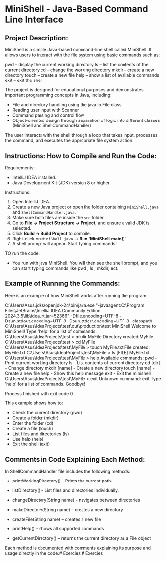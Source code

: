 # MiniShell - Java-Based Command Line Interface

##  Project Description:

MiniShell is a simple Java-based command-line shell called MiniShell.
It allows users to interact with the file system using basic commands such as:

pwd – display the current working directory
ls – list the contents of the current directory
cd – change the working directory
mkdir – create a new directory
touch – create a new file
help – show a list of available commands
exit – exit the shell

The project is designed for educational purposes and demonstrates 
important programming concepts in Java, including:

- File and directory handling using the java.io.File class
- Reading user input with Scanner
- Command parsing and control flow
- Object-oriented design through separation of logic into different   classes (MiniShell and ShellCommandHandler)

The user interacts with the shell through a loop that takes input, processes the command, and executes the appropriate file system action.

##  Instructions: How to Compile and Run the Code:

Requirements:
- IntelliJ IDEA installed.
- Java Development Kit (JDK) version 8 or higher.

Instructions:

1. Open IntelliJ IDEA.
2. Create a new Java project or open the folder containing `MiniShell.java` and `ShellCommandHandler.java`.
3. Make sure both files are inside the `src` folder.
4. Go to **File → Project Structure → Project**, and ensure a valid JDK is selected.
5. Click **Build → Build Project** to compile.
6. Right-click on `MiniShell.java` → **Run 'MiniShell.main()'**.
7. A shell prompt will appear. Start typing commands!

TO run the code:
- You run  with java MiniShell.
You will then see the shell prompt, and you can start typing commands like pwd , ls , mkdir, ect.

## Example of Running the Commands:

Here is an example of how MiniShell works after running the program:

C:\Users\Asus\.jdks\openjdk-24\bin\java.exe "-javaagent:C:\Program Files\JetBrains\IntelliJ IDEA Community Edition 2024.3.5\lib\idea_rt.jar=52366" -Dfile.encoding=UTF-8 -Dsun.stdout.encoding=UTF-8 -Dsun.stderr.encoding=UTF-8 -classpath C:\Users\Asus\IdeaProjects\test\out\production\test MiniShell
Welcome to MiniShell! Type 'help' for a list of commands.
C:\Users\Asus\IdeaProjects\test > mkdir MyFile
Directory created:MyFile
C:\Users\Asus\IdeaProjects\test > cd MyFile 
C:\Users\Asus\IdeaProjects\test\MyFile > touch MyFile.txt
File created: MyFile.txt
C:\Users\Asus\IdeaProjects\test\MyFile > ls
[FILE] MyFile.txt
C:\Users\Asus\IdeaProjects\test\MyFile > help
Available commands:
  pwd               - Print current working directory
  ls                - List contents of current directory
  cd [dir]          - Change directory
  mkdir [name]      - Create a new directory
  touch [name]      - Create a new file
  help              - Show this help message
  exit              - Exit the minishell
C:\Users\Asus\IdeaProjects\test\MyFile > exit
Unknown command: exit
Type 'help' for a list of commands.
Goodbye!

Process finished with exit code 0

This example shows how to:

- Check the current directory (pwd)
- Create a folder (mkdir)
- Enter the folder (cd)
- Create a file (touch)
- List files and directories (ls)
- Use help (help)
- Exit the shell (exit)

## Comments in Code Explaining Each Method:

In ShellCommandHandler file includes the following methods:
-  printWorkingDirectory() - Prints the current path.

- listDirectory() -  List files and directories individually.

- changeDirectory(String name) -  navigates between directories

- makeDirectory(String name) – creates a new directory

- createFile(String name) – creates a new file

- printHelp() – shows all supported commands

- getCurrentDirectory() – returns the current directory as a File object

Each method is documented with comments explaining its purpose and usage directly in the code.#   E x e r c i e s 
 
 #   E x e r c i e s 
 
 
